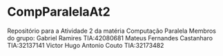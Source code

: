 # CompParalelaAt2
Repositório para a Atividade 2 da matéria Computação Paralela
Membros do grupo:
Gabriel Ramires TIA:42080681
Mateus Fernandes Castanharo TIA:32137141
Victor Hugo Antonio Couto TIA:32173482

